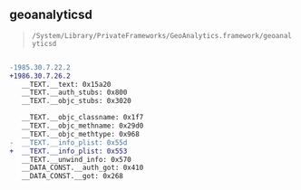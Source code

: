 ## geoanalyticsd

> `/System/Library/PrivateFrameworks/GeoAnalytics.framework/geoanalyticsd`

```diff

-1985.30.7.22.2
+1986.30.7.26.2
   __TEXT.__text: 0x15a20
   __TEXT.__auth_stubs: 0x800
   __TEXT.__objc_stubs: 0x3020

   __TEXT.__objc_classname: 0x1f7
   __TEXT.__objc_methname: 0x29d0
   __TEXT.__objc_methtype: 0x968
-  __TEXT.__info_plist: 0x55d
+  __TEXT.__info_plist: 0x553
   __TEXT.__unwind_info: 0x570
   __DATA_CONST.__auth_got: 0x410
   __DATA_CONST.__got: 0x268

```
